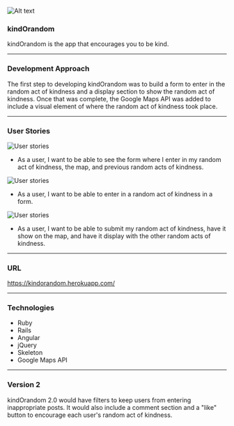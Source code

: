 ![Alt text](/assets/images/kindOrandom-logo.png)

### kindOrandom

kindOrandom is the app that encourages you to be kind.

---

### Development Approach

The first step to developing kindOrandom was to build a form to enter in the random act of kindness and a display section to show the random act of kindness. Once that was complete, the Google Maps API was added to include a visual element of where the random act of kindness took place.

---

### User Stories

![User stories](/assets/images/kindOrandom-form-display.png)

* As a user, I want to be able to see the form where I enter in my random act of kindness, the map, and previous random acts of kindness.

![User stories](/assets/images/kindOrandom-form.png)

* As a user, I want to be able to enter in a random act of kindness in a form.

![User stories](/assets/images/kindOrandom-display.png)

* As a user, I want to be able to submit my random act of kindness, have it show on the map, and have it display with the other random acts of kindness.

---

### URL

https://kindorandom.herokuapp.com/

---

### Technologies

* Ruby
* Rails
* Angular
* jQuery
* Skeleton
* Google Maps API

---

### Version 2

kindOrandom 2.0 would have filters to keep users from entering inappropriate posts. It would also include a comment section and a "like" button to encourage each user's random act of kindness.
